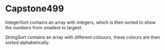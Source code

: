 # Capstone499

IntegerSort contains an array with integers, which is then sorted to show the numbers from smallest to largest.


StringSort contains an array with different colouurs, these colours are then sorted alphabetically.
